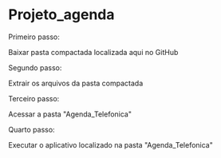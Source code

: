 # Projeto_agenda
Primeiro passo:

Baixar pasta compactada localizada aqui no GitHub

Segundo passo:

Extrair os arquivos da pasta compactada

Terceiro passo:

Acessar a pasta "Agenda_Telefonica"

Quarto passo:

Executar o aplicativo localizado na pasta "Agenda_Telefonica"
